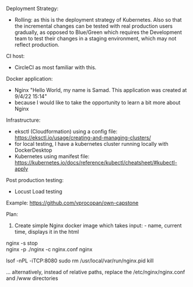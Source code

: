 Deployment Strategy:
- Rolling: as this is the deployment strategy of Kubernetes. Also so that the incremental changes can be tested with real production users gradually, as opposed to Blue/Green which requires the Development team to test their changes in a staging environment, which may not reflect production.

CI host:
- CircleCI as most familiar with this.

Docker application:
- Nginx "Hello World, my name is Samad. This application was created at 9/4/22 15:14"
- because I would like to take the opportunity to learn a bit more about Nginx

Infrastructure:
- eksctl (Cloudformation) using a config file: https://eksctl.io/usage/creating-and-managing-clusters/
- for local testing, I have a kubernetes cluster running locally with DockerDesktop
- Kubernetes using manifest file: https://kubernetes.io/docs/reference/kubectl/cheatsheet/#kubectl-apply

Post production testing:
- Locust Load testing


Example: https://github.com/vprocopan/own-capstone


Plan:
1) Create simple Nginx docker image which takes input: - name, current time, displays it in the html

nginx -s stop   
nginx -p ./nginx -c nginx.conf
nginx


lsof -nPL -iTCP:8080
sudo rm /usr/local/var/run/nginx.pid
kill <number>


...
alternatively, instead of relative paths, replace the /etc/nginx/nginx.conf and /www directories